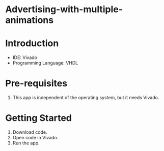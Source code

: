 # Advertising-with-multiple-animations
# Introduction
  - IDE: Vivado
  - Programming Language: VHDL
# Pre-requisites
  1. This app is independent of the operating system, but it needs Vivado.
# Getting Started
  1. Download code.
  2. Open code in Vivado.
  3. Run the app.
